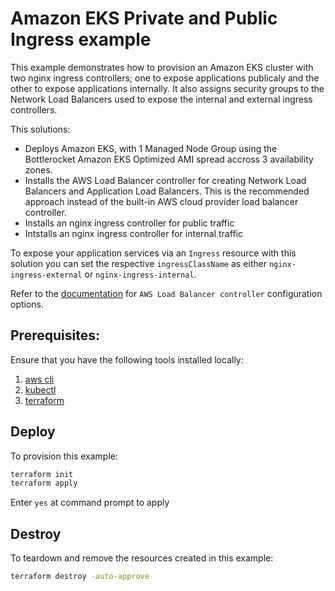 # Amazon EKS Private and Public Ingress example

This example demonstrates how to provision an Amazon EKS cluster with two nginx ingress controllers; one to expose applications publicaly and the other to expose applications internally. It also assigns security groups to the Network Load Balancers used to expose the internal and external ingress controllers.

This solutions:
* Deploys Amazon EKS, with 1 Managed Node Group using the Bottlerocket Amazon EKS Optimized AMI spread accross 3 availability zones.
* Installs the AWS Load Balancer controller for creating Network Load Balancers and Application Load Balancers. This is the recommended approach instead of the built-in AWS cloud provider load balancer controller.
* Installs an nginx ingress controller for public traffic
* Intstalls an nginx ingress controller for internal traffic

To expose your application services via an `Ingress` resource with this solution you can set the respective `ingressClassName` as either `nginx-ingress-external` or `nginx-ingress-internal`.

Refer to the [documentation](https://kubernetes-sigs.github.io/aws-load-balancer-controller) for `AWS Load Balancer controller` configuration options.

## Prerequisites:

Ensure that you have the following tools installed locally:

1. [aws cli](https://docs.aws.amazon.com/cli/latest/userguide/install-cliv2.html)
2. [kubectl](https://Kubernetes.io/docs/tasks/tools/)
3. [terraform](https://learn.hashicorp.com/tutorials/terraform/install-cli)

## Deploy

To provision this example:

```sh
terraform init
terraform apply
```

Enter `yes` at command prompt to apply

## Destroy

To teardown and remove the resources created in this example:

```sh
terraform destroy -auto-approve
```
